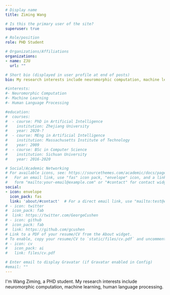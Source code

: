 ```yaml
---
# Display name
title: Ziming Wang

# Is this the primary user of the site?
superuser: true

# Role/position
role: PHD Student 

# Organizations/Affiliations
organizations:
- name: ZJU
  url: ""

# Short bio (displayed in user profile at end of posts)
bio: My research interests include neuromorphic computation, machine learning, human language processing.

#interests:
#- Neuromorphic Computation
#- Machine Learning
#- Human Language Processing

#education:
#  courses:
#  - course: PhD in Artificial Intelligence
#    institution: Zhejiang University
#    year: 2020-?
#  - course: MEng in Artificial Intelligence
#    institution: Massachusetts Institute of Technology
#    year: 2009
#  - course: BSc in Computer Science
#    institution: Sichuan University
#    year: 2016-2020

# Social/Academic Networking
# For available icons, see: https://sourcethemes.com/academic/docs/page-builder/#icons
#   For an email link, use "fas" icon pack, "envelope" icon, and a link in the
#   form "mailto:your-email@example.com" or "#contact" for contact widget.
social:
- icon: envelope
  icon_pack: fas
  link: 'about/#contact'  # For a direct email link, use "mailto:test@example.org".
# - icon: twitter
#  icon_pack: fab
#  link: https://twitter.com/GeorgeCushen
# - icon: github
#  icon_pack: fab
#  link: https://github.com/gcushen
# Link to a PDF of your resume/CV from the About widget.
# To enable, copy your resume/CV to `static/files/cv.pdf` and uncomment the lines below.
# - icon: cv
#   icon_pack: ai
#   link: files/cv.pdf

# Enter email to display Gravatar (if Gravatar enabled in Config)
#email: ""
---
```

I'm Wang Ziming, a PHD student. My research interests include neuromorphic computation, machine learning, human language processing.
